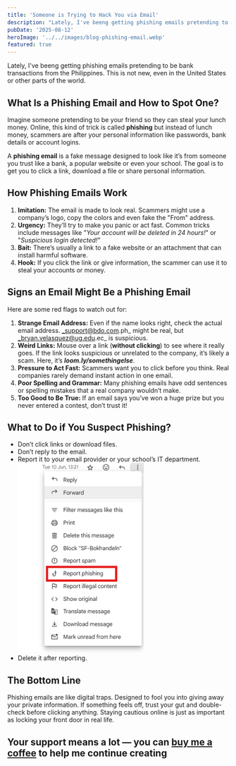```yaml
---
title: 'Someone is Trying to Hack You via Email'
description: "Lately, I've beeng getting phishing emails pretending to be bank transactions from the Philippines. This is not new, even in the United States or other parts of the world."
pubDate: '2025-08-12'
heroImage: '../../images/blog-phishing-email.webp'
featured: true
---
```


Lately, I've beeng getting phishing emails pretending to be bank transactions from the Philippines. This is not new, even in the United States or other parts of the world.

## What Is a Phishing Email and How to Spot One?

Imagine someone pretending to be your friend so they can steal your lunch money. Online, this kind of trick is called **phishing** but instead of lunch money, scammers are after your personal information like passwords, bank details or account logins.

A **phishing email** is a fake message designed to look like it’s from someone you trust like a bank, a popular website or even your school. The goal is to get you to click a link, download a file or share personal information.

## How Phishing Emails Work

1. **Imitation:** The email is made to look real. Scammers might use a company’s logo, copy the colors and even fake the "From" address.
2. **Urgency:** They’ll try to make you panic or act fast. Common tricks include messages like "_Your account will be deleted in 24 hours!_" or "_Suspicious login detected!_"
3. **Bait:** There’s usually a link to a fake website or an attachment that can install harmful software.
4. **Hook:** If you click the link or give information, the scammer can use it to steal your accounts or money.

## Signs an Email Might Be a Phishing Email

Here are some red flags to watch out for:

1. **Strange Email Address:** Even if the name looks right, check the actual email address. _support@bdo.com.ph_ might be real, but _bryan.velasquez@ug.edu.ec_ is suspicious.
2. **Weird Links:** Mouse over a link (**without clicking**) to see where it really goes. If the link looks suspicious or unrelated to the company, it’s likely a scam. Here, it’s _**loom.ly/somethingelse**_.
3. **Pressure to Act Fast:** Scammers want you to click before you think. Real companies rarely demand instant action in one email.
4. **Poor Spelling and Grammar:** Many phishing emails have odd sentences or spelling mistakes that a real company wouldn’t make.
5. **Too Good to Be True:** If an email says you’ve won a huge prize but you never entered a contest, don’t trust it!

## What to Do if You Suspect Phishing?

* Don’t click links or download files.
* Don’t reply to the email.
* Report it to your email provider or your school’s IT department.
![Screenshot of reporting a phishing email in Gmail](../../images/blog-phishing-email-report.webp)
* Delete it after reporting.

## The Bottom Line

Phishing emails are like digital traps. Designed to fool you into giving away your private information. If something feels off, trust your gut and double-check before clicking anything. Staying cautious online is just as important as locking your front door in real life.

## Your support means a lot — you can [buy me a coffee](https://coff.ee/hmenorjr) to help me continue creating
